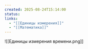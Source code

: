 ```yaml
---
created: 2025-08-24T15:14:00
status: 
links:
  - "[[Единицы измерения]]"
  - "[[Математика]]"
---
```

![[Единицы измерения времени.png]]















